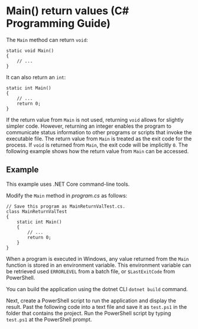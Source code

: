 # Main() return values (C# Programming Guide)

The `Main` method can return `void`:

	static void Main()
	{
		// ...
	}
	
It can also return an `int`:

	static int Main()
	{
		// ...
		return 0;	
	}
	
If the return value from `Main` is not used, returning `void` allows for slightly simpler code. However, returning an integer enables the program to communicate status information to other programs or scripts that invoke the executable file. The return value from `Main` is treated as the exit code for the process. If `void` is returned from `Main`, the exit code will be implicitly `0`. The following example shows how the return value from `Main` can be accessed.

## Example

This example uses .NET Core command-line tools.

Modify the `Main` method in *program.cs* as follows:

	// Save this program as MainReturnValTest.cs.
	class MainReturnValTest
	{
		static int Main()
		{
			// ...
			return 0;
		}
	}
	
When a program is executed in Windows, any value returned from the `Main` function is stored in an environment variable. This environment variable can be retrieved used `ERRORLEVEL` from a batch file, or `$LastExitCode` from PowerShell.

You can build the application using the dotnet CLI `dotnet build` command.

Next, create a PowerShell script to run the application and display the result. Past the following code into a text file and save it as `test.ps1` in the folder that contains the project. Run the PowerShell script by typing `test.ps1` at the PowerShell prompt.